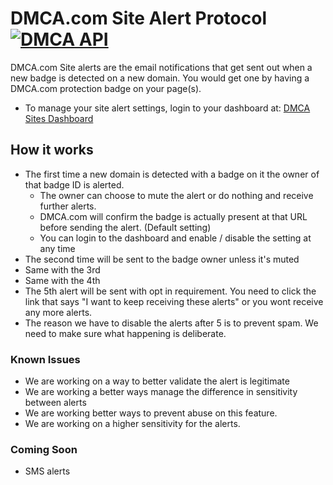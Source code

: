 # DMCA.com Site Alert Protocol [![DMCA API](https://images.dmca.com/Badges/dmca-badge-w200-5x1-04.png)](https://www.dmca.com)

DMCA.com Site alerts are the email notifications that get sent out when a new badge is detected on a new domain. You would get one by having a DMCA.com protection badge on your page(s).

- To manage your site alert settings, login to your dashboard at: [DMCA Sites Dashboard](https://www.dmca.com/dashboard?sites)

## How it works
- The first time a new domain is detected with a badge on it the owner of that badge ID is alerted.
   * The owner can choose to mute the alert or do nothing and receive further alerts.
   * DMCA.com will confirm the badge is actually present at that URL before sending the alert. (Default setting)
   * You can login to the dashboard and enable / disable the setting at any time
- The second time will be sent to the badge owner unless it's muted
- Same with the 3rd
- Same with the 4th
- The 5th alert will be sent with opt in requirement. You need to click the link that says "I want to keep receiving these alerts" or you wont receive any more alerts.
- The reason we have to disable the alerts after 5 is to prevent spam. We need to make sure what happening is deliberate.

### Known Issues
* We are working on a way to better validate the alert is legitimate
* We are working a better ways manage the difference in sensitivity between alerts
* We are working better ways to prevent abuse on this feature.
* We are working on a higher sensitivity for the alerts.


### Coming Soon
* SMS alerts
